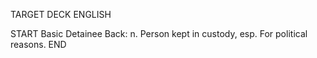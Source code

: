 TARGET DECK
ENGLISH

START
Basic
Detainee
Back: n. Person kept in custody, esp. For political reasons.
END
